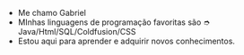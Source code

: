- Me chamo Gabriel
- MInhas linguagens de programação favoritas são ➮ Java/Html/SQL/Coldfusion/CSS
- Estou aqui para aprender e adquirir novos conhecimentos.

<!---
bieltrinker/bieltrinker is a ✨ special ✨ repository because its `README.md` (this file) appears on your GitHub profile.
You can click the Preview link to take a look at your changes.
--->
